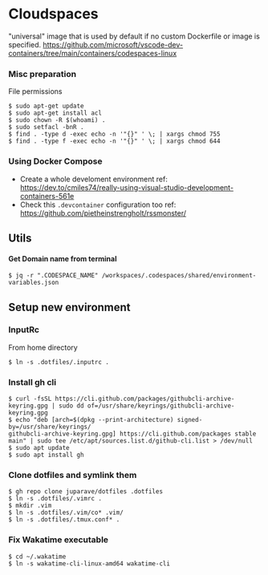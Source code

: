 # Cloudspaces

"universal" image that is used by default if no custom Dockerfile or image is specified. https://github.com/microsoft/vscode-dev-containers/tree/main/containers/codespaces-linux 

### Misc preparation

File permissions

    $ sudo apt-get update
    $ sudo apt-get install acl
    $ sudo chown -R $(whoami) .
    $ sudo setfacl -bnR .
    $ find . -type d -exec echo -n '"{}" ' \; | xargs chmod 755
    $ find . -type f -exec echo -n '"{}" ' \; | xargs chmod 644

### Using Docker Compose

* Create a whole develoment environment ref: https://dev.to/cmiles74/really-using-visual-studio-development-containers-561e
* Check this `.devcontainer` configuration too ref: https://github.com/pietheinstrengholt/rssmonster/

## Utils

#### Get Domain name from terminal

    $ jq -r ".CODESPACE_NAME" /workspaces/.codespaces/shared/environment-variables.json


## Setup new environment

### InputRc

From home directory

    $ ln -s .dotfiles/.inputrc .

### Install gh cli

    $ curl -fsSL https://cli.github.com/packages/githubcli-archive-keyring.gpg | sudo dd of=/usr/share/keyrings/githubcli-archive-keyring.gpg
    $ echo "deb [arch=$(dpkg --print-architecture) signed-by=/usr/share/keyrings/
    githubcli-archive-keyring.gpg] https://cli.github.com/packages stable main" | sudo tee /etc/apt/sources.list.d/github-cli.list > /dev/null
    $ sudo apt update
    $ sudo apt install gh

### Clone dotfiles and symlink them

    $ gh repo clone juparave/dotfiles .dotfiles
    $ ln -s .dotfiles/.vimrc .
    $ mkdir .vim
    $ ln -s .dotfiles/.vim/co* .vim/
    $ ln -s .dotfiles/.tmux.conf* .
  
### Fix Wakatime executable

    $ cd ~/.wakatime
    $ ln -s wakatime-cli-linux-amd64 wakatime-cli
